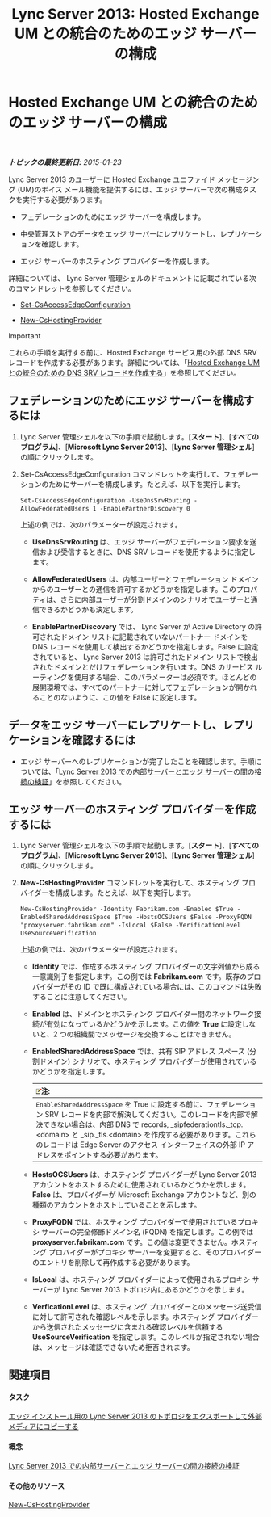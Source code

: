 ﻿---
title: 'Lync Server 2013: Hosted Exchange UM との統合のためのエッジ サーバーの構成'
TOCTitle: Hosted Exchange UM との統合のためのエッジ サーバーの構成
ms:assetid: ede3f2f9-f412-418e-a705-8d8ec98176c5
ms:mtpsurl: https://technet.microsoft.com/ja-jp/library/Gg399075(v=OCS.15)
ms:contentKeyID: 48274052
ms.date: 05/19/2016
mtps_version: v=OCS.15
ms.translationtype: HT
---

# Hosted Exchange UM との統合のためのエッジ サーバーの構成

 

_**トピックの最終更新日:** 2015-01-23_

Lync Server 2013 のユーザーに Hosted Exchange ユニファイド メッセージング (UM)のボイス メール機能を提供するには、エッジ サーバーで次の構成タスクを実行する必要があります。

  - フェデレーションのためにエッジ サーバーを構成します。

  - 中央管理ストアのデータをエッジ サーバーにレプリケートし、レプリケーションを確認します。

  - エッジ サーバーのホスティング プロバイダーを作成します。

詳細については、 Lync Server 管理シェルのドキュメントに記載されている次のコマンドレットを参照してください。

  - [Set-CsAccessEdgeConfiguration](https://docs.microsoft.com/en-us/powershell/module/skype/Set-CsAccessEdgeConfiguration)

  - [New-CsHostingProvider](https://docs.microsoft.com/en-us/powershell/module/skype/New-CsHostingProvider)


> [!IMPORTANT]
> これらの手順を実行する前に、Hosted Exchange サービス用の外部 DNS SRV レコードを作成する必要があります。詳細については、「<A href="lync-server-2013-create-a-dns-srv-record-for-integration-with-hosted-exchange-um.md">Hosted Exchange UM との統合のための DNS SRV レコードを作成する</A>」を参照してください。



## フェデレーションのためにエッジ サーバーを構成するには

1.  Lync Server 管理シェルを以下の手順で起動します。\[**スタート**\]、\[**すべてのプログラム**\]、\[**Microsoft Lync Server 2013**\]、\[**Lync Server 管理シェル**\] の順にクリックします。

2.  Set-CsAccessEdgeConfiguration コマンドレットを実行して、フェデレーションのためにサーバーを構成します。たとえば、以下を実行します。
    
        Set-CsAccessEdgeConfiguration -UseDnsSrvRouting -AllowFederatedUsers 1 -EnablePartnerDiscovery 0
    
    上述の例では、次のパラメーターが設定されます。
    
      - **UseDnsSrvRouting** は、エッジ サーバーがフェデレーション要求を送信および受信するときに、DNS SRV レコードを使用するように指定します。
    
      - **AllowFederatedUsers** は、内部ユーザーとフェデレーション ドメインからのユーザーとの通信を許可するかどうかを指定します。このプロパティは、さらに内部ユーザーが分割ドメインのシナリオでユーザーと通信できるかどうかも決定します。
    
      - **EnablePartnerDiscovery** では、 Lync Server が Active Directory の許可されたドメイン リストに記載されていないパートナー ドメインを DNS レコードを使用して検出するかどうかを指定します。False に設定されていると、 Lync Server 2013 は許可されたドメイン リストで検出されたドメインとだけフェデレーションを行います。DNS のサービス ルーティングを使用する場合、このパラメーターは必須です。ほとんどの展開環境では、すべてのパートナーに対してフェデレーションが開かれることのないように、この値を False に設定します。

## データをエッジ サーバーにレプリケートし、レプリケーションを確認するには

  - エッジ サーバーへのレプリケーションが完了したことを確認します。手順については、「[Lync Server 2013 での内部サーバーとエッジ サーバーの間の接続の検証](lync-server-2013-verify-connectivity-between-internal-servers-and-edge-servers.md)」を参照してください。

## エッジ サーバーのホスティング プロバイダーを作成するには

1.  Lync Server 管理シェルを以下の手順で起動します。\[**スタート**\]、\[**すべてのプログラム**\]、\[**Microsoft Lync Server 2013**\]、\[**Lync Server 管理シェル**\] の順にクリックします。

2.  **New-CsHostingProvider** コマンドレットを実行して、ホスティング プロバイダーを構成します。たとえば、以下を実行します。
    
        New-CsHostingProvider -Identity Fabrikam.com -Enabled $True -EnabledSharedAddressSpace $True -HostsOCSUsers $False -ProxyFQDN "proxyserver.fabrikam.com" -IsLocal $False -VerificationLevel UseSourceVerification
    
    上述の例では、次のパラメーターが設定されます。
    
      - **Identity** では、作成するホスティング プロバイダーの文字列値から成る一意識別子を指定します。この例では **Fabrikam.com** です。既存のプロバイダーがその ID で既に構成されている場合には、このコマンドは失敗することに注意してください。
    
      - **Enabled** は、ドメインとホスティング プロバイダー間のネットワーク接続が有効になっているかどうかを示します。この値を **True** に設定しないと、2 つの組織間でメッセージを交換することはできません。
    
      - **EnabledSharedAddressSpace** では、共有 SIP アドレス スペース (分割ドメイン) シナリオで、ホスティング プロバイダーが使用されているかどうかを指定します。
        
        <table>
        <thead>
        <tr class="header">
        <th><img src="images/Gg412781.note(OCS.15).gif" title="note" alt="note" />注:</th>
        </tr>
        </thead>
        <tbody>
        <tr class="odd">
        <td><code>EnableSharedAddressSpace</code> を True に設定する前に、フェデレーション SRV レコードを内部で解決してください。このレコードを内部で解決できない場合は、内部 DNS で records, _sipfederationtls._tcp.&lt;domain&gt; と _sip._tls.&lt;domain&gt; を作成する必要があります。これらのレコードは Edge Server のアクセス インターフェイスの外部 IP アドレスをポイントする必要があります。</td>
        </tr>
        </tbody>
        </table>
    
      - **HostsOCSUsers** は、ホスティング プロバイダーが Lync Server 2013 アカウントをホストするために使用されているかどうかを示します。 **False** は、プロバイダーが Microsoft Exchange アカウントなど、別の種類のアカウントをホストしていることを示します。
    
      - **ProxyFQDN** では、ホスティング プロバイダーで使用されているプロキシ サーバーの完全修飾ドメイン名 (FQDN) を指定します。この例では **proxyserver.fabrikam.com** です。この値は変更できません。ホスティング プロバイダーがプロキシ サーバーを変更すると、そのプロバイダーのエントリを削除して再作成する必要があります。
    
      - **IsLocal** は、ホスティング プロバイダーによって使用されるプロキシ サーバーが Lync Server 2013 トポロジ内にあるかどうかを示します。
    
      - **VerficationLevel** は、ホスティング プロバイダーとのメッセージ送受信に対して許可された確認レベルを示します。ホスティング プロバイダーから送信されたメッセージに含まれる確認レベルを信頼する **UseSourceVerification** を指定します。このレベルが指定されない場合は、メッセージは確認できないため拒否されます。

## 関連項目

#### タスク

[エッジ インストール用の Lync Server 2013 のトポロジをエクスポートして外部メディアにコピーする](lync-server-2013-export-your-topology-and-copy-it-to-external-media-for-edge-installation.md)  

#### 概念

[Lync Server 2013 での内部サーバーとエッジ サーバーの間の接続の検証](lync-server-2013-verify-connectivity-between-internal-servers-and-edge-servers.md)  

#### その他のリソース

[New-CsHostingProvider](https://docs.microsoft.com/en-us/powershell/module/skype/New-CsHostingProvider)

